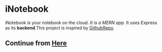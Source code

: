 # iNotebook
iNotebook is your notebook on the cloud. *It is a MERN app*. It uses Express as its **backend**.This project is inspired by [GithubRepo](https://github.com/CodeWithHarry/iNotebook-React).

## Continue from [Here](https://www.youtube.com/watch?v=hfjQLssL0hs&list=PLu0W_9lII9agx66oZnT6IyhcMIbUMNMdt&index=55)
